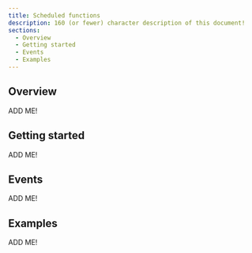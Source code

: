 ```yaml
---
title: Scheduled functions
description: 160 (or fewer) character description of this document!
sections:
  - Overview
  - Getting started
  - Events
  - Examples
---
```


## Overview

ADD ME!


## Getting started

ADD ME!


## Events

ADD ME!


## Examples

ADD ME!

